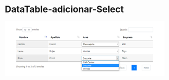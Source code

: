 # DataTable-adicionar-Select
![alt text](https://github.com/Open-Source-Software-Team/DataTable-adicionar-Select/blob/master/ejemplo.png)
